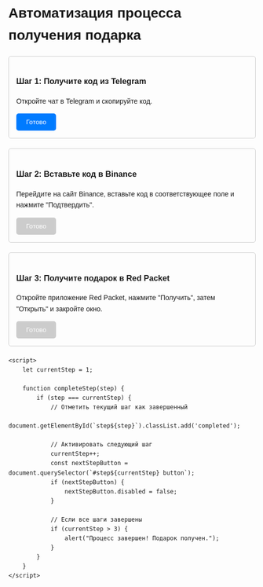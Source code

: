 <!DOCTYPE html>
<html lang="en">
<head>
    <meta charset="UTF-8">
    <meta name="viewport" content="width=device-width, initial-scale=1.0">
    <title>Автоматизация процесса</title>
    <style>
        body {
            font-family: Arial, sans-serif;
            margin: 20px;
            line-height: 1.6;
        }
        .step {
            margin-bottom: 20px;
            padding: 15px;
            border: 1px solid #ccc;
            border-radius: 5px;
        }
        .step.completed {
            background-color: #e6ffe6;
            border-color: #009900;
        }
        button {
            padding: 10px 20px;
            background-color: #007bff;
            color: white;
            border: none;
            border-radius: 5px;
            cursor: pointer;
        }
        button:disabled {
            background-color: #cccccc;
        }
    </style>
</head>
<body>
    <h1>Автоматизация процесса получения подарка</h1>
    <div id="steps">
        <div class="step" id="step1">
            <h3>Шаг 1: Получите код из Telegram</h3>
            <p>Откройте чат в Telegram и скопируйте код.</p>
            <button onclick="completeStep(1)">Готово</button>
        </div>
        <div class="step" id="step2">
            <h3>Шаг 2: Вставьте код в Binance</h3>
            <p>Перейдите на сайт Binance, вставьте код в соответствующее поле и нажмите "Подтвердить".</p>
            <button onclick="completeStep(2)" disabled>Готово</button>
        </div>
        <div class="step" id="step3">
            <h3>Шаг 3: Получите подарок в Red Packet</h3>
            <p>Откройте приложение Red Packet, нажмите "Получить", затем "Открыть" и закройте окно.</p>
            <button onclick="completeStep(3)" disabled>Готово</button>
        </div>
    </div>

    <script>
        let currentStep = 1;

        function completeStep(step) {
            if (step === currentStep) {
                // Отметить текущий шаг как завершенный
                document.getElementById(`step${step}`).classList.add('completed');

                // Активировать следующий шаг
                currentStep++;
                const nextStepButton = document.querySelector(`#step${currentStep} button`);
                if (nextStepButton) {
                    nextStepButton.disabled = false;
                }

                // Если все шаги завершены
                if (currentStep > 3) {
                    alert("Процесс завершен! Подарок получен.");
                }
            }
        }
    </script>
</body>
</html>
